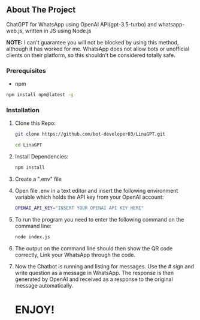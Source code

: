 ## About The Project
 ChatGPT for WhatsApp using OpenAI API(gpt-3.5-turbo) and whatsapp-web.js, written in JS using Node.js
 
 **NOTE:** I can't guarantee you will not be blocked by using this method, although it has worked for me. WhatsApp does not allow bots or unofficial clients on their platform, so this shouldn't be considered totally safe.

 
 ### Prerequisites

* npm
```sh
npm install npm@latest -g
```
 
 
### Installation


1. Clone this Repo:
     ```sh
     git clone https://github.com/bot-developer03/LinaGPT.git
     ```
     ```sh
     cd LinaGPT
     ```
 
2. Install Dependencies:
    ```sh
    npm install
    ```
    
3. Create a ".env" file


4. Open file .env in a text editor and insert the following environment variable which holds the API key from your OpenAI account:
     ```sh 
    OPENAI_API_KEY="INSERT YOUR OPENAI API KEY HERE"
    ```
    
5. To run the program you need to enter the following command on the command line:
    ```sh
    node index.js
    ```
    
6. The output on the command line should then show the QR code correctly, Link your WhatsApp through the code.


7. Now the Chatbot is running and listing for messages. Use the # sign and write question as a message in WhatsApp. The response is then generated by OpenAI and received as a response to the original message automatically.


   # ENJOY!





    
    
